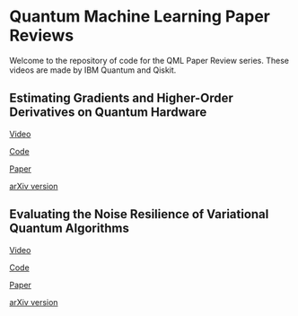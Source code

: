 # Quantum Machine Learning Paper Reviews

Welcome to the repository of code for the QML Paper Review series. These videos are made by IBM Quantum and Qiskit. 

## Estimating Gradients and Higher-Order Derivatives on Quantum Hardware

[Video](https://www.youtube.com/watch?v=oM-WTddjNqA)

[Code](https://github.com/lockwo/Paper-Review/tree/main/Evaluating-Gradients-Quantum-Hardware)

[Paper](https://journals.aps.org/pra/abstract/10.1103/PhysRevA.103.012405)

[arXiv version](https://arxiv.org/abs/2008.06517)

## Evaluating the Noise Resilience of Variational Quantum Algorithms

[Video]()

[Code](https://github.com/lockwo/Paper-Review/tree/main/Evaluating-Noise-Resilience)

[Paper](https://journals.aps.org/pra/abstract/10.1103/PhysRevA.104.022403)

[arXiv version](https://arxiv.org/abs/2011.01125)
